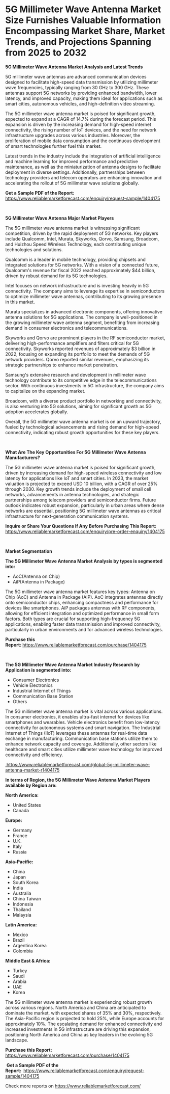 <p><h1>5G Millimeter Wave Antenna Market Size Furnishes Valuable Information Encompassing Market Share, Market Trends, and Projections Spanning from 2025 to 2032</h1></p><p><strong>5G Millimeter Wave Antenna Market Analysis and Latest Trends</strong></p>
<p><p>5G millimeter wave antennas are advanced communication devices designed to facilitate high-speed data transmission by utilizing millimeter wave frequencies, typically ranging from 30 GHz to 300 GHz. These antennas support 5G networks by providing enhanced bandwidth, lower latency, and improved capacity, making them ideal for applications such as smart cities, autonomous vehicles, and high-definition video streaming.</p><p>The 5G millimeter wave antenna market is poised for significant growth, expected to expand at a CAGR of 14.7% during the forecast period. This expansion is driven by the increasing demand for high-speed internet connectivity, the rising number of IoT devices, and the need for network infrastructure upgrades across various industries. Moreover, the proliferation of mobile data consumption and the continuous development of smart technologies further fuel this market.</p><p>Latest trends in the industry include the integration of artificial intelligence and machine learning for improved performance and predictive maintenance, as well as the miniaturization of antenna designs to facilitate deployment in diverse settings. Additionally, partnerships between technology providers and telecom operators are enhancing innovation and accelerating the rollout of 5G millimeter wave solutions globally.</p></p>
<p><strong>Get a Sample PDF of the Report:&nbsp;</strong> <a href="https://www.reliablemarketforecast.com/enquiry/request-sample/1404175?utm_campaign=1899&utm_medium=2&utm_source=Github&utm_content=ia&utm_term=13012025&utm_id=5g-millimeter-wave-antenna">https://www.reliablemarketforecast.com/enquiry/request-sample/1404175</a></p>
<p>&nbsp;</p>
<p><strong>5G Millimeter Wave Antenna Major Market Players</strong></p>
<p><p>The 5G millimeter wave antenna market is witnessing significant competition, driven by the rapid deployment of 5G networks. Key players include Qualcomm, Intel, Murata, Skyworks, Qorvo, Samsung, Broadcom, and Huizhou Speed Wireless Technology, each contributing unique technologies and solutions.</p><p>Qualcomm is a leader in mobile technology, providing chipsets and integrated solutions for 5G networks. With a vision of a connected future, Qualcomm's revenue for fiscal 2022 reached approximately $44 billion, driven by robust demand for its 5G technologies.</p><p>Intel focuses on network infrastructure and is investing heavily in 5G connectivity. The company aims to leverage its expertise in semiconductors to optimize millimeter wave antennas, contributing to its growing presence in this market.</p><p>Murata specializes in advanced electronic components, offering innovative antenna solutions for 5G applications. The company is well-positioned in the growing millimeter wave antenna segment, benefiting from increasing demand in consumer electronics and telecommunications.</p><p>Skyworks and Qorvo are prominent players in the RF semiconductor market, delivering high-performance amplifiers and filters critical for 5G connectivity. Skyworks reported revenues of approximately $3 billion in 2022, focusing on expanding its portfolio to meet the demands of 5G network providers. Qorvo reported similar revenues, emphasizing its strategic partnerships to enhance market penetration.</p><p>Samsung's extensive research and development in millimeter wave technology contribute to its competitive edge in the telecommunications sector. With continuous investments in 5G infrastructure, the company aims to capitalize on the expanding market.</p><p>Broadcom, with a diverse product portfolio in networking and connectivity, is also venturing into 5G solutions, aiming for significant growth as 5G adoption accelerates globally.</p><p>Overall, the 5G millimeter wave antenna market is on an upward trajectory, fueled by technological advancements and rising demand for high-speed connectivity, indicating robust growth opportunities for these key players.</p></p>
<p>&nbsp;</p>
<p><strong>What Are The Key Opportunities For 5G Millimeter Wave Antenna Manufacturers?</strong></p>
<p><p>The 5G millimeter wave antenna market is poised for significant growth, driven by increasing demand for high-speed wireless connectivity and low latency for applications like IoT and smart cities. In 2023, the market valuation is projected to exceed USD 10 billion, with a CAGR of over 25% through 2030. Key growth trends include the deployment of small cell networks, advancements in antenna technologies, and strategic partnerships among telecom providers and semiconductor firms. Future outlook indicates robust expansion, particularly in urban areas where dense networks are essential, positioning 5G millimeter wave antennas as critical infrastructure for next-generation communication systems.</p></p>
<p><strong>Inquire or Share Your Questions If Any Before Purchasing This Report:</strong> <a href="https://www.reliablemarketforecast.com/enquiry/pre-order-enquiry/1404175?utm_campaign=1899&utm_medium=2&utm_source=Github&utm_content=ia&utm_term=13012025&utm_id=5g-millimeter-wave-antenna">https://www.reliablemarketforecast.com/enquiry/pre-order-enquiry/1404175</a></p>
<p>&nbsp;</p>
<p><strong>Market Segmentation</strong></p>
<p><strong>The 5G Millimeter Wave Antenna Market Analysis by types is segmented into:</strong></p>
<p><ul><li>AoC(Antenna on Chip)</li><li>AiP(Antenna in Package)</li></ul></p>
<p><p>The 5G millimeter wave antenna market features key types: Antenna on Chip (AoC) and Antenna in Package (AiP). AoC integrates antennas directly onto semiconductor chips, enhancing compactness and performance for devices like smartphones. AiP packages antennas with RF components, allowing for efficient integration and optimized performance in small form factors. Both types are crucial for supporting high-frequency 5G applications, enabling faster data transmission and improved connectivity, particularly in urban environments and for advanced wireless technologies.</p></p>
<p><strong>Purchase this Report:&nbsp;</strong><a href="https://www.reliablemarketforecast.com/purchase/1404175?utm_campaign=1899&utm_medium=2&utm_source=Github&utm_content=ia&utm_term=13012025&utm_id=5g-millimeter-wave-antenna">https://www.reliablemarketforecast.com/purchase/1404175</a></p>
<p>&nbsp;</p>
<p><strong>The 5G Millimeter Wave Antenna Market Industry Research by Application is segmented into:</strong></p>
<p><ul><li>Consumer Electronics</li><li>Vehicle Electronics</li><li>Industrial Internet of Things</li><li>Communication Base Station</li><li>Others</li></ul></p>
<p><p>The 5G millimeter wave antenna market is vital across various applications. In consumer electronics, it enables ultra-fast internet for devices like smartphones and wearables. Vehicle electronics benefit from low-latency connectivity for autonomous systems and smart navigation. The Industrial Internet of Things (IIoT) leverages these antennas for real-time data exchange in manufacturing. Communication base stations utilize them to enhance network capacity and coverage. Additionally, other sectors like healthcare and smart cities utilize millimeter wave technology for improved connectivity and efficiency.</p></p>
<p><a href="https://www.reliablemarketforecast.com/global-5g-millimeter-wave-antenna-market-r1404175?utm_campaign=1899&utm_medium=2&utm_source=Github&utm_content=ia&utm_term=13012025&utm_id=5g-millimeter-wave-antenna">&nbsp;https://www.reliablemarketforecast.com/global-5g-millimeter-wave-antenna-market-r1404175</a></p>
<p><strong>In terms of Region, the 5G Millimeter Wave Antenna Market Players available by Region are:</strong></p>
<p>
    <p> <strong> North America: </strong>
        <ul>
            <li>United States</li>
            <li>Canada</li>
        </ul>
        </p> 
    <p> <strong> Europe: </strong>
        <ul>
            <li>Germany</li>
            <li>France</li>
            <li>U.K.</li>
            <li>Italy</li>
            <li>Russia</li>
        </ul>
        </p> 
    <p> <strong> Asia-Pacific: </strong>
        <ul>
            <li>China</li>
            <li>Japan</li>
            <li>South Korea</li>
            <li>India</li>
            <li>Australia</li>
            <li>China Taiwan</li>
            <li>Indonesia</li>
            <li>Thailand</li>
            <li>Malaysia</li>
        </ul>
        </p> 
    <p> <strong> Latin America: </strong>
        <ul>
            <li>Mexico</li>
            <li>Brazil</li>
            <li>Argentina Korea</li>
            <li>Colombia</li>
        </ul>
        </p> 
    <p> <strong> Middle East & Africa: </strong>
        <ul>
            <li>Turkey</li>
            <li>Saudi</li>
            <li>Arabia</li>
            <li>UAE</li>
            <li>Korea</li>
        </ul>
    </p>
    </p>
<p><p>The 5G millimeter wave antenna market is experiencing robust growth across various regions. North America and China are anticipated to dominate the market, with expected shares of 35% and 30%, respectively. The Asia-Pacific region is projected to hold 25%, while Europe accounts for approximately 10%. The escalating demand for enhanced connectivity and increased investments in 5G infrastructure are driving this expansion, positioning North America and China as key leaders in the evolving 5G landscape.</p></p>
<p><strong>Purchase this Report: </strong><a href="https://www.reliablemarketforecast.com/purchase/1404175?utm_campaign=1899&utm_medium=2&utm_source=Github&utm_content=ia&utm_term=13012025&utm_id=5g-millimeter-wave-antenna">https://www.reliablemarketforecast.com/purchase/1404175</a></p>
<p>&nbsp;<strong>Get a Sample PDF of the Report:&nbsp;&nbsp;</strong><a href="https://www.reliablemarketforecast.com/enquiry/request-sample/1404175?utm_campaign=1899&utm_medium=2&utm_source=Github&utm_content=ia&utm_term=13012025&utm_id=5g-millimeter-wave-antenna">https://www.reliablemarketforecast.com/enquiry/request-sample/1404175</a></p>
<p><strong></strong></p>
<p>Check more reports on <a href="https://www.reliablemarketforecast.com/?utm_campaign=1899&utm_medium=2&utm_source=Github&utm_content=ia&utm_term=13012025&utm_id=5g-millimeter-wave-antenna">https://www.reliablemarketforecast.com/</a></p>